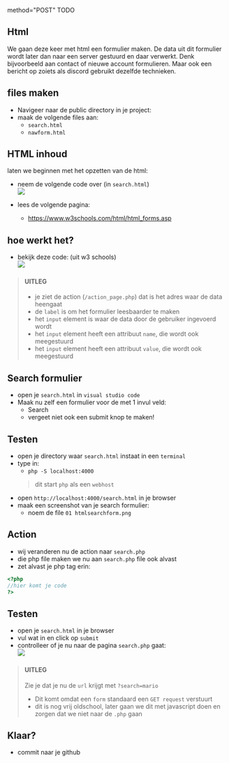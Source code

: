 
method="POST" TODO 

## Html

We gaan deze keer met html een formulier maken. De data uit dit formulier wordt later dan naar een server gestuurd en daar verwerkt. Denk bijvoorbeeld aan contact of nieuwe account formulieren. Maar ook een bericht op zoiets als discord gebruikt dezelfde technieken.


## files maken

- Navigeer naar de public directory in je project:
- maak de volgende files aan:
    - `search.html`
    - `nawform.html`

## HTML inhoud

laten we beginnen met het opzetten van de html:

- neem de volgende code over (in `search.html`)
</br>![](img/basichtml.PNG)

- lees de volgende pagina:
   -  https://www.w3schools.com/html/html_forms.asp

## hoe werkt het?

- bekijk deze code: (uit w3 schools)
</br>![](img/form.PNG)

> #### UITLEG
> - je ziet de action (`/action_page.php`) dat is het adres waar de data heengaat
> - de `label` is om het formulier leesbaarder te maken
> - het `input` element is waar de data door de gebruiker ingevoerd wordt
> - het `input` element heeft een attribuut `name`, die wordt ook meegestuurd
> - het `input` element heeft een attribuut `value`, die wordt ook meegestuurd

## Search formulier

- open je `search.html` in `visual studio code`
- Maak nu zelf een formulier voor de met 1 invul veld:
    - Search
    - vergeet niet ook een submit knop te maken!

## Testen
- open je directory waar `search.html` instaat in een `terminal`
- type in:
    - `php -S localhost:4000`
    > dit start `php` als een `webhost`
- open `http://localhost:4000/search.html` in je browser
- maak een screenshot van je search formulier:
    - noem de file `01 htmlsearchform.png`

## Action

- wij veranderen nu de action naar `search.php`
- die php file maken we nu aan `search.php` file ook alvast
- zet alvast je php tag erin:
```php
<?php
//hier komt je code
?>
```

## Testen

- open je `search.html` in je browser
- vul wat in en click op `submit`
- controlleer of je nu naar de pagina `search.php` gaat:
</br>![](img/naarsearchphp.PNG)

> #### UITLEG
> Zie je dat je nu de `url` krijgt met `?search=mario`
> - Dit komt omdat een `form` standaard een `GET request` verstuurt
> - dit is nog vrij oldschool, later gaan we dit met javascript doen en zorgen dat we niet naar de `.php` gaan


## Klaar?
- commit naar je github
